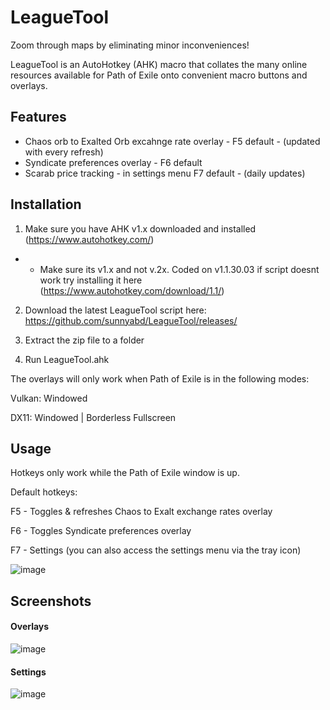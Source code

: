 # LeagueTool
Zoom through maps by eliminating minor inconveniences!

LeagueTool is an AutoHotkey (AHK) macro that collates the many online resources available for Path of Exile onto convenient macro buttons and overlays.

## Features 
- Chaos orb to Exalted Orb excahnge rate overlay - F5 default - (updated with every refresh)
- Syndicate preferences overlay - F6 default
- Scarab price tracking - in settings menu F7 default - (daily updates)

## Installation
1) Make sure you have AHK v1.x downloaded and installed (https://www.autohotkey.com/)

- - Make sure its v1.x and not v.2x. Coded on v1.1.30.03 if script doesnt work try installing it here (https://www.autohotkey.com/download/1.1/)

2) Download the latest LeagueTool script here: https://github.com/sunnyabd/LeagueTool/releases/

3) Extract the zip file to a folder

4) Run LeagueTool.ahk

The overlays will only work when Path of Exile is in the following modes:

Vulkan:   Windowed

DX11:     Windowed | Borderless Fullscreen

## Usage
Hotkeys only work while the Path of Exile window is up.

Default hotkeys:

F5 - Toggles & refreshes Chaos to Exalt exchange rates overlay

F6 - Toggles Syndicate preferences overlay

F7 - Settings (you can also access the settings menu via the tray icon)

![image](https://user-images.githubusercontent.com/51633684/84672695-6cc5ab80-af5b-11ea-9ad4-00d1775b6036.png)

## Screenshots

#### Overlays
![image](https://user-images.githubusercontent.com/51633684/84672387-13f61300-af5b-11ea-8dd0-f9de9d52689f.png)

#### Settings
![image](https://user-images.githubusercontent.com/51633684/84673288-15740b00-af5c-11ea-8b48-5cf99a8a42cf.png)
